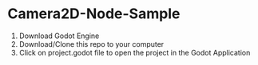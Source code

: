 # Camera2D-Node-Sample

1. Download Godot Engine
2. Download/Clone this repo to your computer
3. Click on project.godot file to open the project in the Godot Application
